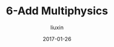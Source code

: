 ---
layout: post
author: liuxin
title: 6-Add Multiphysics
date: 2017-01-26
category: comsol
tags: Heating Circuit
---
